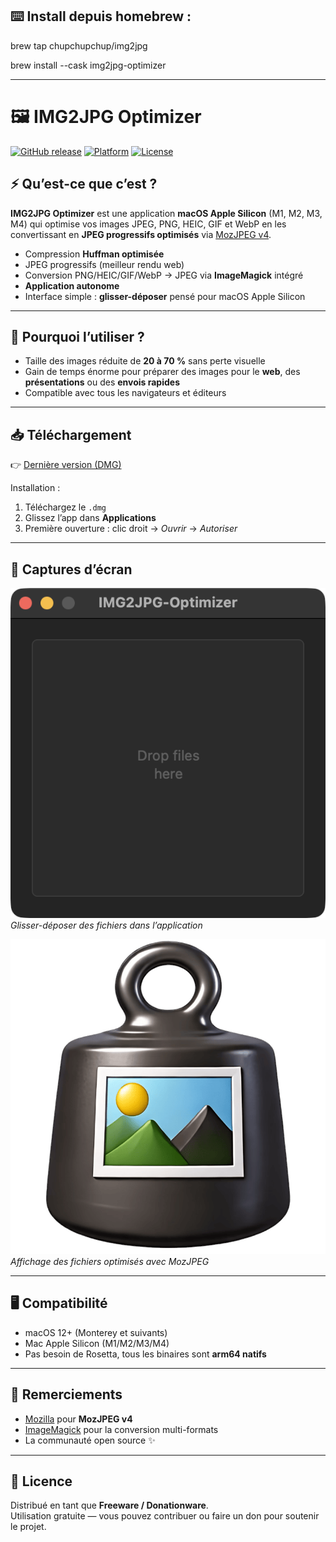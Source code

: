 ## ⌨️ Install depuis homebrew :

brew tap chupchupchup/img2jpg

brew install --cask img2jpg-optimizer

---

# 🖼️ IMG2JPG Optimizer

[![GitHub release](https://img.shields.io/github/v/release/chupchupchup/IMG2JPG-Optimizer)](https://github.com/chupchupchup/IMG2JPG-Optimizer/releases)
[![Platform](https://img.shields.io/badge/platform-macOS%20Apple%20Silicon-blue)]()
[![License](https://img.shields.io/badge/license-Freeware%20%2F%20Donationware-brightgreen)]()

## ⚡ Qu’est-ce que c’est ?
**IMG2JPG Optimizer** est une application **macOS Apple Silicon** (M1, M2, M3, M4) qui optimise vos images JPEG, PNG, HEIC, GIF et WebP en les convertissant en **JPEG progressifs optimisés** via [MozJPEG v4](https://github.com/mozilla/mozjpeg).  

- Compression **Huffman optimisée**  
- JPEG progressifs (meilleur rendu web)  
- Conversion PNG/HEIC/GIF/WebP → JPEG via **ImageMagick** intégré  
- **Application autonome**  
- Interface simple : **glisser-déposer** pensé pour macOS Apple Silicon  

---

## 🚀 Pourquoi l’utiliser ?
- Taille des images réduite de **20 à 70 %** sans perte visuelle  
- Gain de temps énorme pour préparer des images pour le **web**, des **présentations** ou des **envois rapides**  
- Compatible avec tous les navigateurs et éditeurs  

---

## 📥 Téléchargement
👉 [Dernière version (DMG)](https://github.com/chupchupchup/IMG2JPG-Optimizer/releases/latest)  

Installation :  
1. Téléchargez le `.dmg`  
2. Glissez l’app dans **Applications**  
3. Première ouverture : clic droit → *Ouvrir* → *Autoriser*  

---

## 📸 Captures d’écran

![Fenêtre principale](screenshots/capture1.png)  
*Glisser-déposer des fichiers dans l’application*

![Résultat après optimisation](screenshots/capture2.png)  
*Affichage des fichiers optimisés avec MozJPEG*

---

## 🖥️ Compatibilité
- macOS 12+ (Monterey et suivants)  
- Mac Apple Silicon (M1/M2/M3/M4)  
- Pas besoin de Rosetta, tous les binaires sont **arm64 natifs**  

---

## 🙏 Remerciements
- [Mozilla](https://github.com/mozilla/mozjpeg) pour **MozJPEG v4**  
- [ImageMagick](https://imagemagick.org) pour la conversion multi-formats  
- La communauté open source ✨  

---

## 💝 Licence
Distribué en tant que **Freeware / Donationware**.  
Utilisation gratuite — vous pouvez contribuer ou faire un don pour soutenir le projet.  
